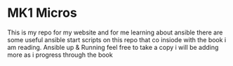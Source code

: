 # MK1 Micros
This is my repo for my website and for me learning about ansible there are some useful ansible start scripts on this repo that co insiode with the book i am reading.
Ansible up & Running feel free to take a copy i will be adding more as i progress through the book
